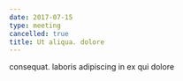 ```yaml
---
date: 2017-07-15
type: meeting
cancelled: true
title: Ut aliqua. dolore
---
```

consequat. laboris adipiscing in ex qui dolore